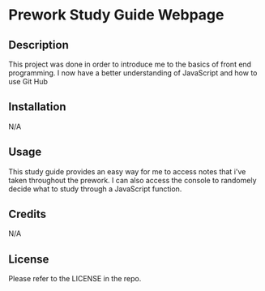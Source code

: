 # Prework Study Guide Webpage

## Description

This project was done in order to introduce me to the basics of front end programming.
I now have a better understanding of JavaScript and how to use Git Hub


## Installation

N/A

## Usage

This study guide provides an easy way for me to access notes that i've taken throughout the prework.
I can also access the console to randomely decide what to study through a JavaScript function.



## Credits

N/A

## License

Please refer to the LICENSE in the repo.